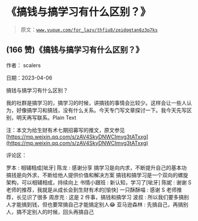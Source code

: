 # 《搞钱与搞学习有什么区别？》

> 原文：[`www.yuque.com/for_lazy/thfiu8/zeidqgtan6z3p7ks`](https://www.yuque.com/for_lazy/thfiu8/zeidqgtan6z3p7ks)



## (166 赞)《搞钱与搞学习有什么区别？》 

作者： scalers 

日期：2023-04-06 

搞钱与搞学习有什么区别？ 

我的社群是搞学习的，搞学习的时候，讲搞钱的事情会比较少。这样会让一些人认为，好像搞学习和搞钱，没有什么关系。今天专门写文章探讨一下。我今天先写区别，明天再写联系。 ​Plain Text

注：本文为给生财有术七期招募写的推文，原文参见[https://mp.weixin.qq.com/s/zAV4SkyDNWCImvg3tATxxg](https://mp.weixin.qq.com/s/zAV4SkyDNWCImvg3tATxxg) 

评论区： 

罗本 : 相辅相成[呲牙] 陈龙 : 感谢分享 搞学习是向内求，不断提升自己的基本功 搞钱是向外求，不断给他人提供价值和解决方案 搞钱和搞学习是一个双向的螺旋架构，可以相辅相成，持续向上 书情小跟班 : 新认知，学习了[呲牙] 陈妮 : 谢谢 S 老师的推荐，我就是从成长会到生财有术的[愉快] 一只酥酥喵 : 感谢 S 老师推荐，长见识了很多 周彦充 : 这是 2 件事，搞钱和搞学习 波叔 : 所以我们要多搞别人才能搞到钱，但也要常搞自己才能搞定别人😂 亚马逊森林 : 先搞自己，再搞别人，搞不定别人的时候，回头再搞自己